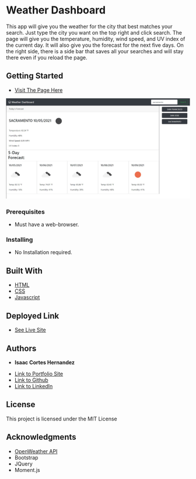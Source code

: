 # Weather Dashboard

This app will give you the weather for the city that best matches your search. Just type the city you want on the top right and click search. The page will give you the temperature, humidity, wind speed, and UV index of the current day. It will also give you the forecast for the next five days. On the right side, there is a side bar that saves all your searches and will stay there even if you reload the page.

## Getting Started

* [Visit The Page Here](https://icortes.github.io/weather-dashboard/)

![image of website](./assets/img/Screenshot.jpg)

### Prerequisites

* Must have a web-browser.

### Installing

* No Installation required.

## Built With

* [HTML](https://developer.mozilla.org/en-US/docs/Web/HTML)
* [CSS](https://developer.mozilla.org/en-US/docs/Web/CSS)
* [Javascript](https://developer.mozilla.org/en-US/docs/Web/JavaScript)

## Deployed Link

* [See Live Site](https://icortes.github.io/weather-dashboard/)


## Authors

* **Isaac Cortes Hernandez** 

- [Link to Portfolio Site](https://icortes.github.io/my-first-portfolio/)
- [Link to Github](https://github.com/icortes)
- [Link to LinkedIn](https://www.linkedin.com/in/cortes-isaac)

## License

This project is licensed under the MIT License 

## Acknowledgments

* [OpenWeather API](https://openweathermap.org/api)
* Bootstrap
* JQuery
* Moment.js

